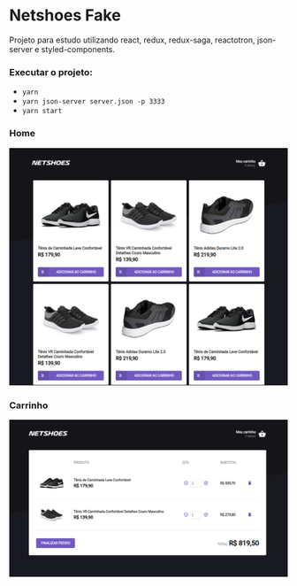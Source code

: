 # Netshoes Fake

Projeto para estudo utilizando react, redux, redux-saga, reactotron, json-server e styled-components.

### Executar o projeto: 
 - `yarn`
 - `yarn json-server server.json -p 3333`
 - `yarn start`
 
 
 ### Home
 ![Home Page](image1.png?raw=true "Home")
 
 
 ### Carrinho
![Cart Page](image2.png?raw=true "Carrinho")

